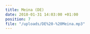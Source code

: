 ```yaml
---
title: Meina (DE)
date: 2018-01-31 14:03:00 +01:00
position: 7
file: "/uploads/DE%20-%20Meina.mp3"
---
```


